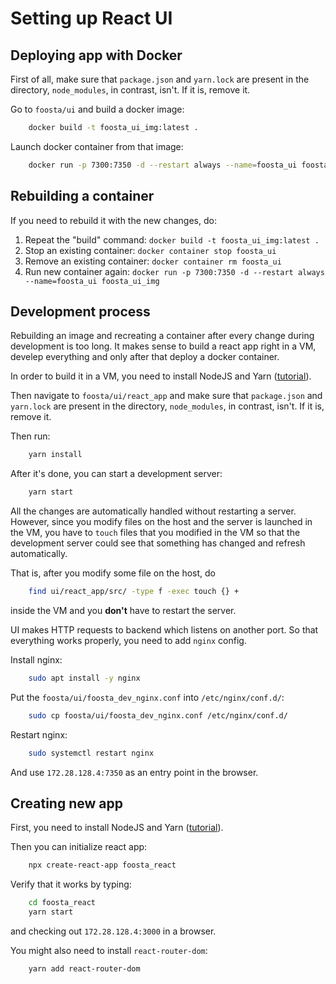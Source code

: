 # Setting up React UI

## Deploying app with Docker

First of all, make sure that `package.json` and `yarn.lock` are present in the directory, `node_modules`, in contrast, isn't. If it is, remove it.

Go to `foosta/ui` and build a docker image:
```bash
    docker build -t foosta_ui_img:latest .
```

Launch docker container from that image:
```bash
    docker run -p 7300:7350 -d --restart always --name=foosta_ui foosta_ui_img
```



## Rebuilding a container

If you need to rebuild it with the new changes, do:
1. Repeat the "build" command: `docker build -t foosta_ui_img:latest .`
2. Stop an existing container: `docker container stop foosta_ui`
3. Remove an existing container: `docker container rm foosta_ui`
4. Run new container again: `docker run -p 7300:7350 -d --restart always --name=foosta_ui foosta_ui_img`



## Development process

Rebuilding an image and recreating a container after every change during development is too long. It makes sense to build a react app right in a VM, develep everything and only after that deploy a docker container.

In order to build it in a VM, you need to install NodeJS and Yarn ([tutorial](/doc/install/nodejs_and_yarn.md)).

Then navigate to `foosta/ui/react_app` and make sure that `package.json` and `yarn.lock` are present in the directory, `node_modules`, in contrast, isn't. If it is, remove it.

Then run:
```bash
    yarn install
```

After it's done, you can start a development server:
```bash
    yarn start
```

All the changes are automatically handled without restarting a server. However, since you modify files on the host and the server is launched in the VM, you have to `touch` files that you modified in the VM so that the development server could see that something has changed and refresh automatically.

That is, after you modify some file on the host, do
```bash
    find ui/react_app/src/ -type f -exec touch {} +
```
inside the VM and you **don't** have to restart the server.

UI makes HTTP requests to backend which listens on another port. So that everything works properly, you need to add `nginx` config.

Install nginx:
```bash
    sudo apt install -y nginx
```

Put the `foosta/ui/foosta_dev_nginx.conf` into `/etc/nginx/conf.d/`:
```bash
    sudo cp foosta/ui/foosta_dev_nginx.conf /etc/nginx/conf.d/
```

Restart nginx:
```bash
    sudo systemctl restart nginx
```

And use `172.28.128.4:7350` as an entry point in the browser.



## Creating new app

First, you need to install NodeJS and Yarn ([tutorial](/doc/install/nodejs_and_yarn.md)).

Then you can initialize react app:
```bash
    npx create-react-app foosta_react
```

Verify that it works by typing:
```bash
    cd foosta_react
    yarn start
```
and checking out `172.28.128.4:3000` in a browser.

You might also need to install `react-router-dom`:
```bash
    yarn add react-router-dom
```